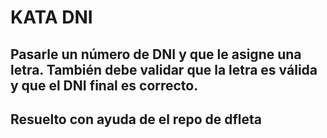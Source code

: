 # KATA DNI   
## Pasarle un número de DNI y que le asigne una letra. También debe validar que la letra es válida y que el DNI final es correcto.
## Resuelto con ayuda de el repo de dfleta
